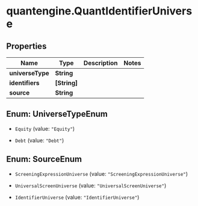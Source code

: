 # quantengine.QuantIdentifierUniverse

## Properties

Name | Type | Description | Notes
------------ | ------------- | ------------- | -------------
**universeType** | **String** |  | 
**identifiers** | **[String]** |  | 
**source** | **String** |  | 



## Enum: UniverseTypeEnum


* `Equity` (value: `"Equity"`)

* `Debt` (value: `"Debt"`)





## Enum: SourceEnum


* `ScreeningExpressionUniverse` (value: `"ScreeningExpressionUniverse"`)

* `UniversalScreenUniverse` (value: `"UniversalScreenUniverse"`)

* `IdentifierUniverse` (value: `"IdentifierUniverse"`)




